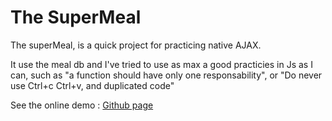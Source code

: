 # The SuperMeal

The superMeal, is a quick project for practicing native AJAX.

It use the meal db and I've tried to use as max a good practicies in Js as I can, such as "a function should have only one responsability", or "Do never use Ctrl+c Ctrl+v, and duplicated code"

See the online demo : [Github page](https://nak0x.github.io/superMeal/)
